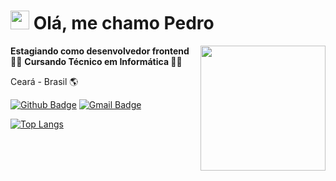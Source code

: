 <h1><img src="https://emojis.slackmojis.com/emojis/images/1531849430/4246/blob-sunglasses.gif?1531849430" width="30"/> Olá, me chamo Pedro</h1>

<img align='right' src='https://media.giphy.com/media/xT9IgMVeZBLP1s3doQ/giphy.gif' width='200'>

**Estagiando como desenvolvedor frontend :man_technologist:**
**Cursando Técnico em Informática :man_technologist:**


  Ceará - Brasil :earth_americas:
  
  [![Github Badge](https://img.shields.io/badge/-Github-000?style=flat-square&logo=Github&logoColor=white&link=https://github.com/pedrorivald)](https://github.com/pedrorivald)
  [![Gmail Badge](https://img.shields.io/badge/-Gmail-c14438?style=flat-square&logo=Gmail&logoColor=white&link=mailto:pedrorivaldev@gmail.com)](mailto:pedrorivaldev@gmail.com)
  
  [![Top Langs](https://github-readme-stats.vercel.app/api/top-langs/?username=pedrorivald&layout=compact)](https://github.com/pedrorivald)
